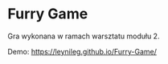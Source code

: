 # Furry Game
Gra wykonana w ramach warsztatu modułu 2.


Demo: https://leynileg.github.io/Furry-Game/

